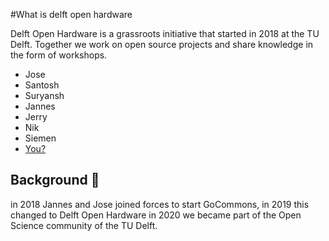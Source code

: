 #What is delft open hardware

Delft Open Hardware is a grassroots initiative that started in 2018 at the TU Delft.  Together we work on open source projects and share knowledge in the form of workshops.

- Jose
- Santosh
- Suryansh
- Jannes
- Jerry
- Nik
- Siemen
- [You?](https://docs.google.com/forms/d/e/1FAIpQLSdSR4w9Im24kFD_bJfGQ3pl8TsqOAIqJUTgEa9Rm22RzcAwkg/viewform)



## Background 🗿
in 2018 Jannes and Jose joined forces to start GoCommons, 
in 2019 this changed to Delft Open Hardware
in 2020 we became part of the Open Science community of the TU Delft.
